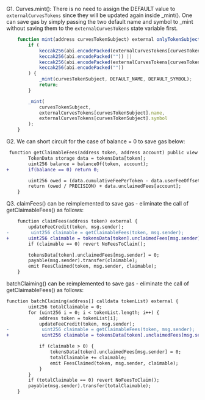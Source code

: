 G1. Curves.mint(): There is no need to assign the DEFAULT value to ``externalCurvesTokens`` since they will be updated again inside _mint(). One can save gas by simply passing the two default name and symbol to _mint without saving them to the ``externalCurvesTokens`` state variable first. 

```javascript
    function mint(address curvesTokenSubject) external onlyTokenSubject(curvesTokenSubject) {
        if (
            keccak256(abi.encodePacked(externalCurvesTokens[curvesTokenSubject].name)) ==
            keccak256(abi.encodePacked("")) ||
            keccak256(abi.encodePacked(externalCurvesTokens[curvesTokenSubject].symbol)) ==
            keccak256(abi.encodePacked(""))
        ) {
            _mint(curvesTokenSubject, DEFAULT_NAME, DEFAULT_SYMBOL);
            return;
        }

        _mint(
            curvesTokenSubject,
            externalCurvesTokens[curvesTokenSubject].name,
            externalCurvesTokens[curvesTokenSubject].symbol
        );
    }
```

G2. We can short circuit for the case of balance = 0 to save gas below: 

```diff
 function getClaimableFees(address token, address account) public view returns (uint256) {
        TokenData storage data = tokensData[token];
        uint256 balance = balanceOf(token, account);
+       if(balance == 0) return 0;

        uint256 owed = (data.cumulativeFeePerToken - data.userFeeOffset[account]) * balance;
        return (owed / PRECISION) + data.unclaimedFees[account];
    }

```

Q3. claimFees() can be reimplemented to save gas - eliminate the call of getClaimableFees() as follows:

```diff
    function claimFees(address token) external {
        updateFeeCredit(token, msg.sender);
-        uint256 claimable = getClaimableFees(token, msg.sender);
+       uint256 claimable = tokensData[token].unclaimedFees[msg.sender]
        if (claimable == 0) revert NoFeesToClaim();

        tokensData[token].unclaimedFees[msg.sender] = 0;
        payable(msg.sender).transfer(claimable);
        emit FeesClaimed(token, msg.sender, claimable);
    }

```

batchClaiming() can be reimplemented to save gas - eliminate the call of getClaimableFees() as follows:

```diff
function batchClaiming(address[] calldata tokenList) external {
        uint256 totalClaimable = 0;
        for (uint256 i = 0; i < tokenList.length; i++) {
            address token = tokenList[i];
            updateFeeCredit(token, msg.sender);
-            uint256 claimable = getClaimableFees(token, msg.sender);
+            uint256 claimable = tokensData[token].unclaimedFees[msg.sender]

            if (claimable > 0) {
                tokensData[token].unclaimedFees[msg.sender] = 0;
                totalClaimable += claimable;
                emit FeesClaimed(token, msg.sender, claimable);
            }
        }
        if (totalClaimable == 0) revert NoFeesToClaim();
        payable(msg.sender).transfer(totalClaimable);
    }
```